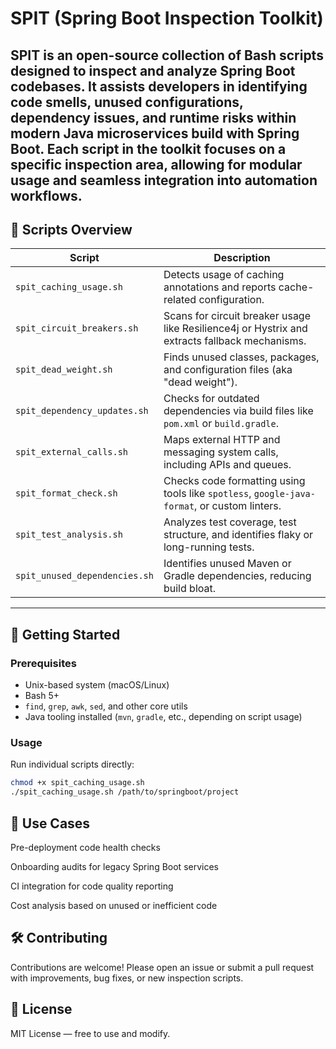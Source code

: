 # SPIT (Spring Boot Inspection Toolkit)

**SPIT** is an open-source collection of Bash scripts designed to inspect and analyze Spring Boot codebases. It assists developers in identifying code smells, unused configurations, dependency issues, and runtime risks within modern Java microservices build with Spring Boot. Each script in the toolkit focuses on a specific inspection area, allowing for modular usage and seamless integration into automation workflows.
---

## 🔧 Scripts Overview

| Script                          | Description |
|----------------------------------|-------------|
| `spit_caching_usage.sh`          | Detects usage of caching annotations and reports cache-related configuration. |
| `spit_circuit_breakers.sh`       | Scans for circuit breaker usage like Resilience4j or Hystrix and extracts fallback mechanisms. |
| `spit_dead_weight.sh`            | Finds unused classes, packages, and configuration files (aka "dead weight"). |
| `spit_dependency_updates.sh`     | Checks for outdated dependencies via build files like `pom.xml` or `build.gradle`. |
| `spit_external_calls.sh`         | Maps external HTTP and messaging system calls, including APIs and queues. |
| `spit_format_check.sh`           | Checks code formatting using tools like `spotless`, `google-java-format`, or custom linters. |
| `spit_test_analysis.sh`          | Analyzes test coverage, test structure, and identifies flaky or long-running tests. |
| `spit_unused_dependencies.sh`    | Identifies unused Maven or Gradle dependencies, reducing build bloat. |

---

## 🚀 Getting Started

### Prerequisites

- Unix-based system (macOS/Linux)
- Bash 5+
- `find`, `grep`, `awk`, `sed`, and other core utils
- Java tooling installed (`mvn`, `gradle`, etc., depending on script usage)

### Usage

Run individual scripts directly:

```bash
chmod +x spit_caching_usage.sh
./spit_caching_usage.sh /path/to/springboot/project
```

## 🧠 Use Cases
Pre-deployment code health checks

Onboarding audits for legacy Spring Boot services

CI integration for code quality reporting

Cost analysis based on unused or inefficient code

## 🛠️ Contributing
Contributions are welcome! Please open an issue or submit a pull request with improvements, bug fixes, or new inspection scripts.

## 📄 License
MIT License — free to use and modify.